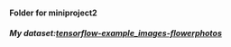 #### Folder for miniproject2
##### My dataset:[tensorflow-example_images-flowerphotos](http://download.tensorflow.org/example_images/flower_photos.tgz)
